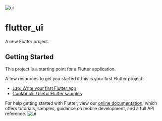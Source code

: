 ![ui](https://user-images.githubusercontent.com/75325970/125159646-8525eb00-e19a-11eb-8450-18775d96b646.JPG)
# flutter_ui

A new Flutter project.

## Getting Started

This project is a starting point for a Flutter application.

A few resources to get you started if this is your first Flutter project:

- [Lab: Write your first Flutter app](https://flutter.dev/docs/get-started/codelab)
- [Cookbook: Useful Flutter samples](https://flutter.dev/docs/cookbook)

For help getting started with Flutter, view our
[online documentation](https://flutter.dev/docs), which offers tutorials,
samples, guidance on mobile development, and a full API reference.
![ui](https://user-images.githubusercontent.com/75325970/125159652-8d7e2600-e19a-11eb-832e-4fe7d12afa84.JPG)
